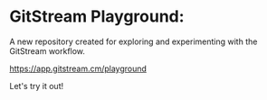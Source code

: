 # GitStream Playground:               

A new repository created for exploring and experimenting with the GitStream workflow.

https://app.gitstream.cm/playground

Let's try it out!

